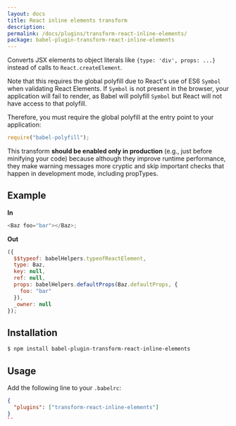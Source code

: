 ```yaml
---
layout: docs
title: React inline elements transform
description:
permalink: /docs/plugins/transform-react-inline-elements/
package: babel-plugin-transform-react-inline-elements
---
```


Converts JSX elements to object literals like `{type: 'div', props: ...}` instead of calls to `React.createElement`.

Note that this requires the global polyfill due to React's use of ES6 `Symbol` when validating React Elements.
If `Symbol` is not present in the browser, your application will fail to render, as Babel will polyfill `Symbol`
but React will not have access to that polyfill.

Therefore, you must require the global polyfill at the entry point to your application:

```js
require("babel-polyfill");
```

This transform **should be enabled only in production** (e.g., just before minifying your code) because although they improve runtime performance, they make warning messages more cryptic and skip important checks that happen in development mode, including propTypes.

## Example

**In**

```javascript
<Baz foo="bar"></Baz>;
```

**Out**

```javascript
({
  $$typeof: babelHelpers.typeofReactElement,
  type: Baz,
  key: null,
  ref: null,
  props: babelHelpers.defaultProps(Baz.defaultProps, {
    foo: "bar"
  }),
  _owner: null
});
```

## Installation

```sh
$ npm install babel-plugin-transform-react-inline-elements
```

## Usage

Add the following line to your `.babelrc`:

```json
{
  "plugins": ["transform-react-inline-elements"]
}
``
